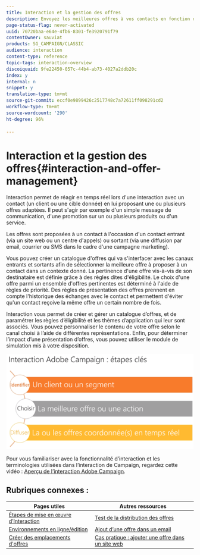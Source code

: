 ```yaml
---
title: Interaction et la gestion des offres
description: Envoyez les meilleures offres à vos contacts en fonction des règles d'éligibilité.
page-status-flag: never-activated
uuid: 70720baa-e64e-4fb6-8301-fe3920791f79
contentOwner: sauviat
products: SG_CAMPAIGN/CLASSIC
audience: interaction
content-type: reference
topic-tags: interaction-overview
discoiquuid: 9fe22450-057c-44b4-ab73-4027a2ddb20c
index: y
internal: n
snippet: y
translation-type: tm+mt
source-git-commit: eccf0e9899426c2517748c7a72611ff098291cd2
workflow-type: tm+mt
source-wordcount: '290'
ht-degree: 96%

---
```



# Interaction et la gestion des offres{#interaction-and-offer-management}

Interaction permet de réagir en temps réel lors d&#39;une interaction avec un contact (un client ou une cible donnée) en lui proposant une ou plusieurs offres adaptées. Il peut s&#39;agir par exemple d&#39;un simple message de communication, d&#39;une promotion sur un ou plusieurs produits ou d&#39;un service.

Les offres sont proposées à un contact à l&#39;occasion d&#39;un contact entrant (via un site web ou un centre d&#39;appels) ou sortant (via une diffusion par email, courrier ou SMS dans le cadre d&#39;une campagne marketing).

Vous pouvez créer un catalogue d&#39;offres qui va s&#39;interfacer avec les canaux entrants et sortants afin de sélectionner la meilleure offre à proposer à un contact dans un contexte donné. La pertinence d&#39;une offre vis-à-vis de son destinataire est définie grâce à des règles dites d&#39;éligibilité. Le choix d&#39;une offre parmi un ensemble d&#39;offres pertinentes est déterminé à l&#39;aide de règles de priorité. Des règles de présentation des offres prennent en compte l&#39;historique des échanges avec le contact et permettent d&#39;éviter qu&#39;un contact reçoive la même offre un certain nombre de fois.

Interaction vous permet de créer et gérer un catalogue d’offres, et de paramétrer les règles d’éligibilité et les thèmes d’application qui leur sont associés. Vous pouvez personnaliser le contenu de votre offre selon le canal choisi à l’aide de différentes représentations. Enfin, pour déterminer l’impact d’une présentation d’offres, vous pouvez utiliser le module de simulation mis à votre disposition.

![](assets/Offermgt2.png)

Pour vous familiariser avec la fonctionnalité d’interaction et les terminologies utilisées dans l’interaction de Campaign, regardez cette vidéo : [Aperçu de l’interaction Adobe Campaign](https://helpx.adobe.com/campaign/classic/how-to/acs-overview.html?playlist=/ccx/v1/collection/product/campaign/classic/segment/digital-marketers/explevel/intermediate/applaunch/get-started/collection.ccx.js&amp;ref=helpx.adobe.com).

## Rubriques connexes :

| Pages utiles | Autres ressources |
|---|---|
| [Étapes de mise en œuvre d’Interaction](../../interaction/using/implementation-steps.md) | [Test de la distribution des offres](../../interaction/using/about-offers-simulation.md) |
| [Environnements en ligne/édition](../../interaction/using/live-design-environments.md) | [Ajout d’une offre dans un email](../../interaction/using/integrating-an-offer-via-the-wizard.md) |
| [Créer des emplacements d&#39;offres](../../interaction/using/creating-offer-spaces.md) | [Cas pratique : ajouter une offre dans un site web](../../interaction/using/offers-on-an-inbound-channel.md) |